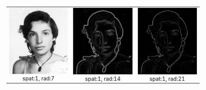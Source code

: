 | | | |
|:-------------------------:|:-------------------------:|:-------------------------:|
|<img width="1203" alt="BMF_1_7" src="https://github.com/AnupamaRajkumar/ImageAndVideoAnalysis/blob/master/PrewittEdgeDetector_NMS/Output/julia.png">  spat:1, rad:7 |<img width="1203" alt="BMF_1_14" src="https://github.com/AnupamaRajkumar/ImageAndVideoAnalysis/blob/master/PrewittEdgeDetector_NMS/Output/Julia_EdgeMagnitude.png">  spat:1, rad:14 |<img width="1203" alt="BMF_1_21" src="https://github.com/AnupamaRajkumar/ImageAndVideoAnalysis/blob/master/PrewittEdgeDetector_NMS/Output/Julia_NonMaximalSuppression.png"> spat:1, rad:21|
